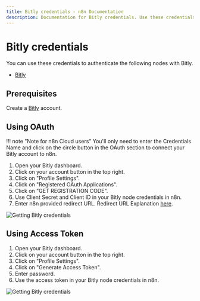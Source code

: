 ```yaml
---
title: Bitly credentials - n8n Documentation
description: Documentation for Bitly credentials. Use these credentials to authenticate Bitly in n8n, a workflow automation platform.
---
```


# Bitly credentials

You can use these credentials to authenticate the following nodes with Bitly.

- [Bitly](/integrations/builtin/app-nodes/n8n-nodes-base.bitly/)

## Prerequisites

Create a [Bitly](https://www.bitly.com/) account.

## Using OAuth

!!! note "Note for n8n Cloud users"
    You'll only need to enter the Credentials Name and click on the circle button in the OAuth section to connect your Bitly account to n8n.


1. Open your Bitly dashboard.
2. Click on your account button in the top right.
3. Click on "Profile Settings".
4. Click on "Registered OAuth Applications".
5. Click on "GET REGISTRATION CODE".
6. Use Client Secret and Client ID in your Bitly node credentials in n8n.
7. Enter n8n provided redirect URL. Redirect URL Explanation [here](/).


![Getting Bitly credentials](/_images/integrations/builtin/credentials/bitly/using-oauth.gif)

## Using Access Token

1. Open your Bitly dashboard.
2. Click on your account button in the top right.
3. Click on "Profile Settings".
4. Click on "Generate Access Token".
5. Enter password.
6. Use the access token in your Bitly node credentials in n8n.


![Getting Bitly credentials](/_images/integrations/builtin/credentials/bitly/using-access-token.gif)

